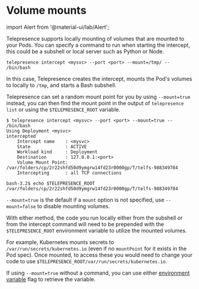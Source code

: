 # Volume mounts

import Alert from '@material-ui/lab/Alert';

Telepresence supports locally mounting of volumes that are mounted to your Pods.  You can specify a command to run when starting the intercept, this could be a subshell or local server such as Python or Node.

```
telepresence intercept <mysvc> --port <port> --mount=/tmp/ -- /bin/bash
```

In this case, Telepresence creates the intercept, mounts the Pod's volumes to locally to `/tmp`, and starts a Bash subshell.

Telepresence can set a random mount point for you by using `--mount=true` instead, you can then find the mount point in the output of `telepresence list` or using the `$TELEPRESENCE_ROOT` variable.

```
$ telepresence intercept <mysvc> --port <port> --mount=true -- /bin/bash
Using Deployment <mysvc>
intercepted
    Intercept name    : <mysvc>
    State             : ACTIVE
    Workload kind     : Deployment
    Destination       : 127.0.0.1:<port>
    Volume Mount Point: /var/folders/cp/2r22shfd50d9ymgrw14fd23r0000gp/T/telfs-988349784
    Intercepting      : all TCP connections

bash-3.2$ echo $TELEPRESENCE_ROOT
/var/folders/cp/2r22shfd50d9ymgrw14fd23r0000gp/T/telfs-988349784
```

<Alert severity="info"><code>--mount=true</code> is the default if a <code>mount</code> option is not specified, use <code>--mount=false</code> to disable mounting volumes.</Alert>

With either method, the code you run locally either from the subshell or from the intercept command will need to be prepended with the `$TELEPRESENCE_ROOT` environment variable to utilize the mounted volumes.

For example, Kubernetes mounts secrets to `/var/run/secrets/kubernetes.io` (even if no `mountPoint` for it exists in the Pod spec).  Once mounted, to access these you would need to change your code to use `$TELEPRESENCE_ROOT/var/run/secrets/kubernetes.io`.

<Alert severity="info">If using <code>--mount=true</code> without a command, you can use either <a href="../environment/">environment variable</a> flag to retrieve the variable.</Alert>
